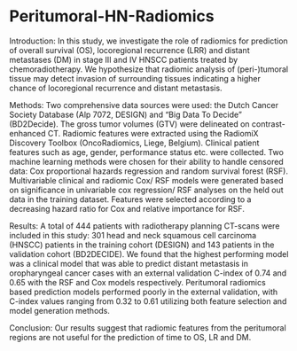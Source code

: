 # Peritumoral-HN-Radiomics

Introduction: In this study, we investigate the role of radiomics for prediction of overall survival (OS), locoregional recurrence (LRR) and distant metastases (DM) in stage III and IV HNSCC patients treated by chemoradiotherapy. We hypothesize that radiomic analysis of (peri-)tumoral tissue may detect invasion of surrounding tissues indicating  a higher chance of locoregional recurrence and distant metastasis. 

Methods: Two comprehensive data sources were used: the Dutch Cancer Society Database (Alp 7072, DESIGN) and “Big Data To Decide” (BD2Decide). The gross tumor volumes (GTV) were delineated on contrast-enhanced CT. Radiomic features were extracted using the RadiomiX Discovery Toolbox (OncoRadiomics, Liege, Belgium). Clinical patient features such as age, gender, performance status etc. were collected. Two machine learning methods were chosen for their ability to handle censored  data: Cox proportional hazards regression and random survival forest (RSF).  Multivariable clinical and radiomic Cox/ RSF models were generated based on significance in univariable cox regression/ RSF analyses on the held out data in the training dataset. Features were selected according to a decreasing hazard ratio for Cox and relative importance for RSF. 

Results: A total of 444 patients with radiotherapy planning CT-scans were included in this study: 301 head and neck squamous cell carcinoma (HNSCC) patients in the training cohort (DESIGN) and 143 patients in the validation cohort (BD2DECIDE). We found that the highest performing model was a clinical model that was able to predict distant metastasis in oropharyngeal cancer cases with an external validation C-index of 0.74 and 0.65 with the RSF and Cox models respectively. Peritumoral radiomics based prediction models performed poorly in the external validation, with C-index values ranging from 0.32 to 0.61 utilizing both feature selection and model generation methods. 

Conclusion: Our results suggest that radiomic features from the peritumoral regions are not useful for the prediction of time to OS, LR and DM.
